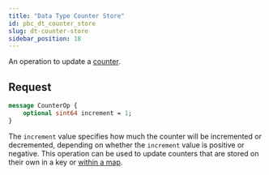 ```yaml
---
title: "Data Type Counter Store"
id: pbc_dt_counter_store
slug: dt-counter-store
sidebar_position: 18
---
```


An operation to update a [counter](../../../developing/data-types/counters.md).

## Request

```protobuf
message CounterOp {
    optional sint64 increment = 1;
}
```

The `increment` value specifies how much the counter will be incremented
or decremented, depending on whether the `increment` value is positive
or negative. This operation can be used to update counters that are
stored on their own in a key or [within a map](../../../developing/api/protocol-buffers/dt-map-store.md).
